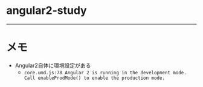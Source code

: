 # angular2-study
----

# メモ

- Angular2自体に環境設定がある
  - `core.umd.js:78 Angular 2 is running in the development mode. Call enableProdMode() to enable the production mode.`
